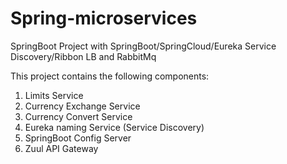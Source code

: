 # Spring-microservices
SpringBoot Project with SpringBoot/SpringCloud/Eureka Service Discovery/Ribbon LB and RabbitMq

This project contains the following components:
1. Limits Service
2. Currency Exchange Service
3. Currency Convert Service
4. Eureka naming Service (Service Discovery)
5. SpringBoot Config Server
6. Zuul API Gateway
